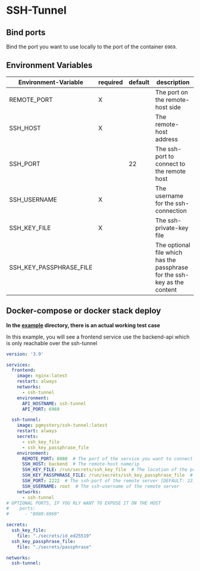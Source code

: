 # SSH-Tunnel

## Bind ports
Bind the port you want to use locally to the port of the container `6969`.

## Environment Variables

| Environment-Variable    | required | default | description                                                               |
|-------------------------|----------|---------|---------------------------------------------------------------------------|
| REMOTE_PORT             | X        |         | The port on the remote-host side                                          |
| SSH_HOST                | X        |         | The remote-host address                                                   |
| SSH_PORT                |          | 22      | The ssh-port to connect to the remote host                                |
| SSH_USERNAME            | X        |         | The username for the ssh-connection                                       |
| SSH_KEY_FILE            | X        |         | The ssh-private-key file                                                  |
| SSH_KEY_PASSPHRASE_FILE |          |         | The optional file which has the passphrase for the ssh-key as the content |

## Docker-compose or docker stack deploy

**In the [example](example) directory, there is an actual working test case**

In this example, you will see a frontend service use the backend-api which is only reachable over the ssh-tunnel

```yaml
version: '3.9'

services:
  frontend:
    image: nginx:latest
    restart: always
    networks:
      - ssh-tunnel
    environment:
      API_HOSTNAME: ssh-tunnel
      API_PORT: 6969

  ssh-tunnel:
    image: pgmystery/ssh-tunnel:latest
    restart: always
    secrets:
      - ssh_key_file
      - ssh_key_passphrase_file
    environment:
      REMOTE_PORT: 8080  # The port of the service you want to connect
      SSH_HOST: backend  # The remote-host name/ip
      SSH_KEY_FILE: /run/secrets/ssh_key_file  # The location of the private ssh-key file in the container
      SSH_KEY_PASSPHRASE_FILE: /run/secrets/ssh_key_passphrase_file  # The location in the container of the secret-file
      SSH_PORT: 2222  # The ssh-port of the remote server [DEFAULT: 22]
      SSH_USERNAME: root  # The ssh-username of the remote server
    networks:
      - ssh-tunnel
# OPTIONAL PORTS, IF YOU RLY WANT TO EXPOSE IT ON THE HOST
#    ports:
#      - "8080:6969"

secrets:
  ssh_key_file:
    file: "./secrets/id_ed25519"
  ssh_key_passphrase_file:
    file: "./secrets/passphrase"

networks:
  ssh-tunnel:
```
